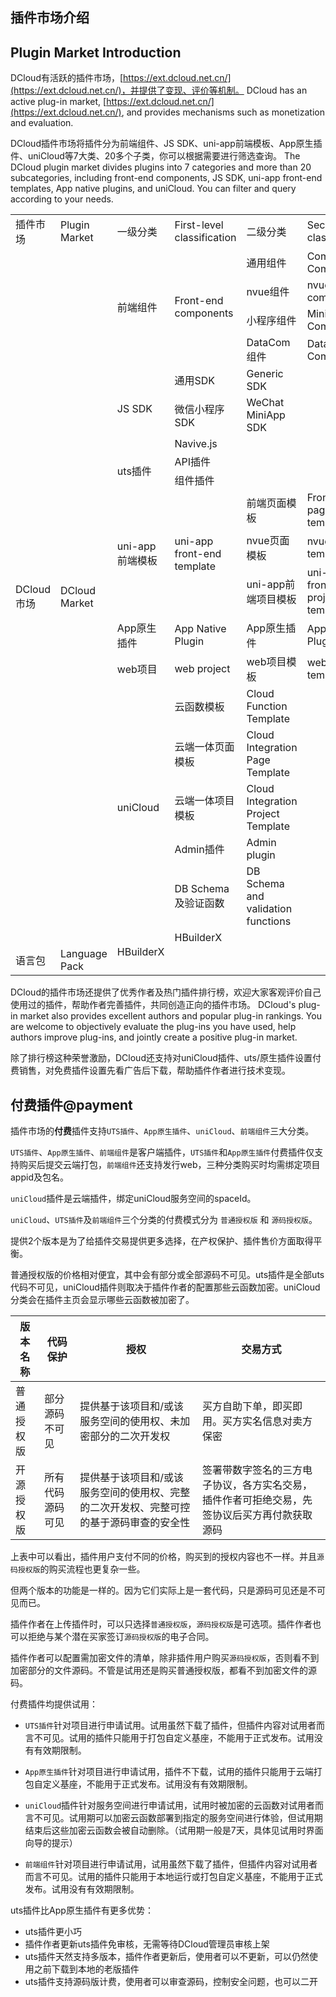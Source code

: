 ## 插件市场介绍
## Plugin Market Introduction

DCloud有活跃的插件市场，[https://ext.dcloud.net.cn/](https://ext.dcloud.net.cn/)，并提供了变现、评价等机制。
DCloud has an active plug-in market, [https://ext.dcloud.net.cn/](https://ext.dcloud.net.cn/), and provides mechanisms such as monetization and evaluation.

DCloud插件市场将插件分为前端组件、JS SDK、uni-app前端模板、App原生插件、uniCloud等7大类、20多个子类，你可以根据需要进行筛选查询。
The DCloud plugin market divides plugins into 7 categories and more than 20 subcategories, including front-end components, JS SDK, uni-app front-end templates, App native plugins, and uniCloud. You can filter and query according to your needs.

<table>
<tr>
	    <td>插件市场</td>
	    <td>Plugin Market</td>
	    <td>一级分类</td>
	    <td>First-level classification</td>
	    <td>二级分类</td>
	    <td>Secondary classification</td>
	</tr>
	<tr>
	    <td rowspan="20">DCloud市场</td>
	    <td rowspan="20">DCloud Market</td>
	    <td rowspan="4">前端组件</td>
	    <td rowspan="4">Front-end components</td>
	    <td>通用组件</td>
	    <td>Common Components</td>
	</tr>
	<tr>
    <td>nvue组件</td>
    <td>nvue components</td>
  </tr>
	<tr>
    <td>小程序组件</td>
    <td> MiniApp Components</td>
  </tr>
	<tr>
    <td >DataCom组件</td>
    <td>DataCom Components</td>
  </tr>
  <!-- ************ -->
  <tr>
	    <td rowspan="3">JS SDK</td>
	    <td>通用SDK</td>
	    <td>Generic SDK</td>
	</tr>
	<tr>
    <td>微信小程序SDK</td>
    <td>WeChat MiniApp SDK</td>
  </tr>
	<tr>
    <td>Navive.js</td>
  </tr>
  <!-- ************ -->
  <tr>
	    <td rowspan="2">uts插件</td>
	    <td>API插件</td>
	</tr>
  <tr>
    <td>组件插件</td>
  </tr>
  <!-- ************ -->
  <tr>
	    <td rowspan="3">uni-app前端模板</td>
	    <td rowspan="3">uni-app front-end template</td>
	    <td>前端页面模板</td>
	    <td>Front-end page template</td>
	</tr>
	<tr>
    <td>nvue页面模板</td>
    <td>nvue page template</td>
  </tr>
	<tr>
    <td>uni-app前端项目模板</td>
    <td>uni-app front-end project template</td>
  </tr>
  <!-- ************ -->
  <tr>
	    <td>App原生插件</td>
	    <td>App Native Plugin</td>
	    <td>App原生插件</td>
	    <td>App Native Plugin</td>
	</tr>
  <!-- ************ -->
  <tr>
	    <td>web项目</td>
	    <td>web project</td>
	    <td>web项目模板</td>
	    <td>web project template</td>
	</tr>
  <!-- ************ -->
  <tr>
	    <td rowspan="5">uniCloud</td>
	    <td>云函数模板</td>
	    <td>Cloud Function Template</td>
	</tr>
  <tr>
    <td>云端一体页面模板</td>
    <td>Cloud Integration Page Template</td>
  </tr>
  <tr>
    <td>云端一体项目模板</td>
    <td>Cloud Integration Project Template</td>
  </tr>
  <tr>
    <td>Admin插件</td>
    <td>Admin plugin</td>
  </tr>
  <tr>
    <td>DB Schema及验证函数</td>
    <td>DB Schema and validation functions</td>
  </tr>
  <!-- ************ -->
  <tr>
	    <td rowspan="2">HBuilderX</td>
	    <td>HBuilderX</td>
	</tr>
  <tr>
    <td>语言包</td>
    <td>Language Pack</td>
  </tr>
</table>

DCloud的插件市场还提供了优秀作者及热门插件排行榜，欢迎大家客观评价自己使用过的插件，帮助作者完善插件，共同创造正向的插件市场。
DCloud's plug-in market also provides excellent authors and popular plug-in rankings. You are welcome to objectively evaluate the plug-ins you have used, help authors improve plug-ins, and jointly create a positive plug-in market.

除了排行榜这种荣誉激励，DCloud还支持对uniCloud插件、uts/原生插件设置付费销售，对免费插件设置先看广告后下载，帮助插件作者进行技术变现。

## 付费插件@payment

插件市场的**付费**插件支持`UTS插件`、`App原生插件`、`uniCloud`、`前端组件`三大分类。

`UTS插件`、`App原生插件`、`前端组件`是客户端插件，`UTS插件`和`App原生插件`付费插件仅支持购买后提交云端打包，`前端组件`还支持发行web，三种分类购买时均需绑定项目appid及包名。

`uniCloud`插件是云端插件，绑定uniCloud服务空间的spaceId。

`uniCloud`、`UTS插件`及`前端组件`三个分类的付费模式分为 `普通授权版` 和 `源码授权版`。

提供2个版本是为了给插件交易提供更多选择，在产权保护、插件售价方面取得平衡。

普通授权版的价格相对便宜，其中会有部分或全部源码不可见。uts插件是全部uts代码不可见，uniCloud插件则取决于插件作者的配置那些云函数加密。uniCloud分类会在插件主页会显示哪些云函数被加密了。

|版本名称	|代码保护				|授权		|交易方式						|
|--			|--						|--			|--			|
|普通授权版	|部分源码不可见	|提供基于该项目和/或该服务空间的使用权、未加密部分的二次开发权					|买方自助下单，即买即用。买方实名信息对卖方保密					|
|开源授权版	|所有代码源码可见		|提供基于该项目和/或该服务空间的使用权、完整的二次开发权、完整可控的基于源码审查的安全性|签署带数字签名的三方电子协议，各方实名交易，插件作者可拒绝交易，先签协议后买方再付款获取源码|

上表中可以看出，插件用户支付不同的价格，购买到的授权内容也不一样。并且`源码授权版`的购买流程也更复杂一些。

但两个版本的功能是一样的。因为它们实际上是一套代码，只是源码可见还是不可见而已。

插件作者在上传插件时，可以只选择`普通授权版`，`源码授权版`是可选项。插件作者也可以拒绝与某个潜在买家签订`源码授权版`的电子合同。

插件作者可以配置需加密文件的清单，除非插件用户购买`源码授权版`，否则看不到加密部分的文件源码。不管是试用还是购买普通授权版，都看不到加密文件的源码。

付费插件均提供试用：
- `UTS插件`针对项目进行申请试用。试用虽然下载了插件，但插件内容对试用者而言不可见。试用的插件只能用于打包自定义基座，不能用于正式发布。试用没有有效期限制。

- `App原生插件`针对项目进行申请试用，插件不下载，试用的插件只能用于云端打包自定义基座，不能用于正式发布。试用没有有效期限制。

- `uniCloud`插件针对服务空间进行申请试用，试用时被加密的云函数对试用者而言不可见。试用期可以加密云函数部署到指定的服务空间进行体验，但试用期结束后这些加密云函数会被自动删除。（试用期一般是7天，具体见试用时界面向导的提示）

- `前端组件`针对项目进行申请试用，试用虽然下载了插件，但插件内容对试用者而言不可见。试用的插件只能用于本地运行或打包自定义基座，不能用于正式发布。试用没有有效期限制。

uts插件比App原生插件有更多优势：
- uts插件更小巧
- 插件作者更新uts插件免审核，无需等待DCloud管理员审核上架
- uts插件天然支持多版本，插件作者更新后，使用者可以不更新，可以仍然使用之前下载到本地的老版插件
- uts插件支持源码版计费，使用者可以审查源码，控制安全问题，也可以二开

